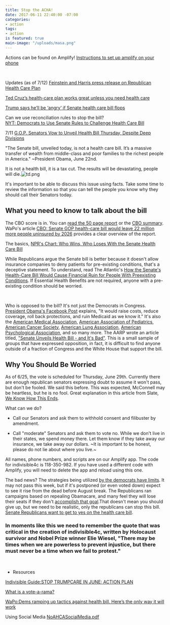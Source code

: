```yaml
---
title: Stop the ACHA!
date: 2017-06-11 22:40:00 -07:00
categories:
- action
tags:
- action
is featured: true
main-image: "/uploads/masa.png"
---
```



Actions can be found on Amplify! [Instructions to set up amplify on your phone](http://indivisible4c.com/actions.html)

<br>

Updates (as of 7/12)
[Feinstein and Harris press release on Republican Health Care Plan](https://www.feinstein.senate.gov/public/index.cfm/press-releases?id=34E8D29E-B00B-41CF-92AD-28B670FE5F62GOP)

[Ted Cruz’s health-care plan works great unless you need health care](https://www.washingtonpost.com/news/wonk/wp/2017/07/11/ted-cruzs-big-health-care-idea-screwing-middle-class-sick-people/?utm_term=.92f6ffd5d4c5)


[Trump says he’ll be ‘angry’ if Senate health care bill flops](https://www.washingtonpost.com/politics/federal_government/gop-ready-to-try-pushing-new-health-bill-through-senate/2017/07/12/c8df173a-66cf-11e7-94ab-5b1f0ff459df_story.html?utm_term=.e53b50791502)


Can we use reconciliation rules to stop the bill?  
[NYT: Democrats to Use Senate Rules to Challenge Health Care Bill](https://www.nytimes.com/2017/07/12/us/politics/health-care-bill-senate.html?hp&action=click&pgtype=Homepage&clickSource=story-heading&module=first-column-region&region=top-news&WT.nav=top-news&_r=0)

7/11 [G.O.P. Senators Vow to Unveil Health Bill Thursday, Despite Deep Divisions](https://www.nytimes.com/2017/07/11/us/politics/senate-republicans-health-bill.html?rref=collection%2Ftimestopic%2FHealth%20Care%20Reform&action=click&contentCollection=timestopics&region=stream&module=stream_unit&version=latest&contentPlacement=3&pgtype=collection)

"The Senate bill, unveiled today, is not a health care bill. It’s a massive transfer of wealth from middle-class and poor families to the richest people in America." ~President Obama, June 22nd.

It is not a health bill, it is a tax cut.
The results will be devastating, people will die.![td.png](/uploads/td.png)



It's important to be able to discuss this issue using facts. Take some time to review the information so that you can tell the people you know why they should call their Senators today.

## What you need to know to talk about the bill

The CBO score is in. You can [read the 50 page report](https://www.cbo.gov/system/files/115th-congress-2017-2018/costestimate/52849-hr1628senate.pdf) or the [CBO summary](https://www.cbo.gov/publication/52849). WaPo's article [CBO: Senate GOP health-care bill would leave 22 million more people uninsured by 2026](https://www.washingtonpost.com/national/health-science/imminent-cbo-report-could-prove-pivotal-for-senate-republicans-health-care-bill/2017/06/26/cb8d61e2-59f7-11e7-a9f6-7c3296387341_story.html?hpid=hp_hp-top-table-main_cbosenate-12pm%3Ahomepage%2Fstory&utm_term=.7cfb9059ddd1) provides a clear overview of the report.

The basics, [NPR's Chart: Who Wins, Who Loses With the Senate Health Care Bill](http://www.npr.org/sections/health-shots/2017/06/22/533942041/who-wins-who-loses-with-senate-health-care-bill)
<br>

While Republicans argue the Senate bill is better because it doesn't allow insurance companies to deny patients for pre-existing conditions, that's a deceptive statement. To understand, read The Atlantic's [How the Senate's Health-Care Bill Would Cause Financial Ruin for People With Preexisting Conditions](https://www.theatlantic.com/business/archive/2017/06/ahca-senate-bill-preexisting-conditions/531375/). If Essential Health Benefits are not required, anyone with a pre-existing condition should be worried.

<br>

Who is opposed to the bill? It's not just the Democrats in Congress. [President Obama's Facebook Post](https://www.facebook.com/barackobama/posts/10154996557026749) explains, "It would raise costs, reduce coverage, roll back protections, and ruin Medicaid as we know it." It's also the [American Medical Association](https://www.ama-assn.org/ama-health-reform-vision), [American Association of Pediatrics](https://www.aap.org/en-us/about-the-aap/aap-press-room/Pages/SenateHealthCareBill.aspx), [American Cancer Society](https://www.acscan.org/releases/patients-would-pay-more-less-coverage-under-senate-health-bill), [American Lung Association](http://www.lung.org/about-us/media/press-releases/ALA-Urges-Senate-to-Oppose-Healthcare-Bill.html?referrer=http://www.businessinsider.com/senate-republican-health-care-plan-slammed-by-doctors-and-patient-advocates-2017-6), [American Psychological Association](http://www.apa.org/news/press/releases/2017/06/better-care-reconciliation.aspx), and so many more. The AARP wrote an article titled, ["Senate Unveils Health Bill - and It's Bad"](http://www.aarp.org/politics-society/advocacy/info-2017/senate-health-care-bill.html?intcmp=AE-HP-FLXSLDR-SLIDE1). This is a small sample of groups that have expressed opposition, in fact, it is difficult to find anyone outside of a fraction of Congress and the White House that support the bill.

## Why You Should Be Worried
As of 6/25, the vote is scheduled for Thursday, June 29th. Currently there are enough republican senators expressing doubt to assume it won't pass, but don't be fooled. We said this before. This was expected, McConnell may be heartless, but he is no fool. Great explanation in this article from Slate, [We Know How This Ends](http://www.slate.com/articles/news_and_politics/politics/2017/06/trumpcare_is_right_where_republicans_want_it.html).

What can we do?
* Call our Senators and ask them to withhold consent and filibuster by amendment.

* Call "moderate" Senators and ask them to vote no. While we don't live in their states, we spend money there. Let them know if they take away our insurance, we take away our dollars. ~It is important to be honest, please do not lie about where you live.~

All names, phone numbers, and scripts are on our Amplify app. The code for indivisible4c is 118-350-982. If you have used a different code with Amplify, you will need to delete the app and reload using this one.

The bad news? The strategies being utilized [by the democrats have limits](https://www.washingtonpost.com/news/politics/wp/2017/06/19/senate-leaders-plan-to-rush-a-health-care-bill-to-a-vote-and-theres-nothing-democrats-can-do-about-it/?utm_term=.a1ebe7b43eb7). It may not pass this week, but if it's postponed (or even voted down) expect to see it rise from the dead before August break. The Republicans ran campaigns based on repealing Obamacare, and many feel they will lose their seats if they don't [accomplish that goal](https://www.washingtonpost.com/opinions/replacing-obamacare-is-a-make-or-break-moment-for-republicans/2017/06/25/c5f7775a-59c9-11e7-9fc6-c7ef4bc58d13_story.html?utm_term=.d7ccc275d528).That doesn't mean you should give up, but we need to be realistic, only the republicans can stop this bill. [Senate Republicans want to get to yes on the health care bill](https://www.washingtonpost.com/news/powerpost/paloma/daily-202/2017/06/23/daily-202-senate-republicans-want-to-get-to-yes-on-the-health-care-bill/594c147de9b69b2fb981de1e/?utm_term=.640bbfb6d6b4).

### In moments like this we need to remember the quote that was critical in the creation of indivisible4c, written by Holocaust survivor and Nobel Prize winner Elie Wiesel, "There may be times when we are powerless to prevent injustice, but there must never be a time when we fail to protest."
<br>


* Resources

[Indivisible Guide:STOP TRUMPCARE IN JUNE: ACTION PLAN](https://www.indivisibleguide.com/resource/stop-trumpcare-june-action-plan/)

[What is a vote-a-rama?](http://keithhennessey.com/2010/03/25/vote-a-rama/)

[WaPo:Dems ramping up tactics against health bill. Here’s the only way it will work](https://www.washingtonpost.com/blogs/plum-line/wp/2017/06/19/democrats-are-ramping-up-their-tactics-against-the-gop-health-bill-heres-the-only-way-it-will-work/?utm_term=.f25aa7c05c92)

Using Social Media [NoAHCASocialMedia.pdf](/uploads/NoAHCASocialMedia.pdf)



